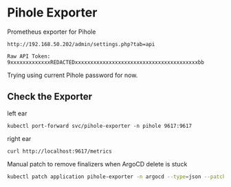 # Pihole Exporter

Prometheus exporter for Pihole

`http://192.168.50.202/admin/settings.php?tab=api`

`Raw API Token: 9xxxxxxxxxxxxxREDACTEDxxxxxxxxxxxxxxxxxxxxxxxxxxxxxxxxxxxxxxxxbb`

Trying using current Pihole password for now.

## Check the Exporter

left ear

`kubectl port-forward svc/pihole-exporter -n pihole 9617:9617`

right ear

`curl http://localhost:9617/metrics`

Manual patch to remove finalizers when ArgoCD delete is stuck

```sh
kubectl patch application pihole-exporter -n argocd --type=json --patch='[{"op": "remove", "path": "/metadata/finalizers"}]'
```
